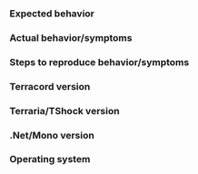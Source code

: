 ### Expected behavior

### Actual behavior/symptoms

### Steps to reproduce behavior/symptoms

### Terracord version

### Terraria/TShock version

### .Net/Mono version 

### Operating system
